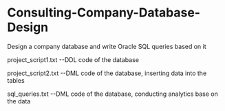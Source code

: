# Consulting-Company-Database-Design
Design a company database and write Oracle SQL queries based on it

project_script1.txt --DDL code of the database

project_script2.txt --DML code of the database, inserting data into the tables

sql_queries.txt     --DML code of the database, conducting analytics base on the data
